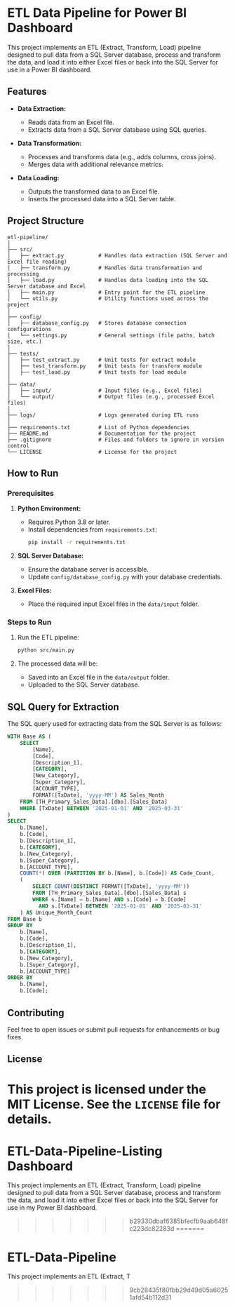# ETL Data Pipeline for Power BI Dashboard

This project implements an ETL (Extract, Transform, Load) pipeline designed to pull data from a SQL Server database, process and transform the data, and load it into either Excel files or back into the SQL Server for use in a Power BI dashboard.

## Features
- **Data Extraction:**
  - Reads data from an Excel file.
  - Extracts data from a SQL Server database using SQL queries.
  
- **Data Transformation:**
  - Processes and transforms data (e.g., adds columns, cross joins).
  - Merges data with additional relevance metrics.
  
- **Data Loading:**
  - Outputs the transformed data to an Excel file.
  - Inserts the processed data into a SQL Server table.

## Project Structure
```
etl-pipeline/
│
├── src/
│   ├── extract.py           # Handles data extraction (SQL Server and Excel file reading)
│   ├── transform.py         # Handles data transformation and processing
│   ├── load.py              # Handles data loading into the SQL Server database and Excel
│   ├── main.py              # Entry point for the ETL pipeline
│   └── utils.py             # Utility functions used across the project
│
├── config/
│   ├── database_config.py   # Stores database connection configurations
│   └── settings.py          # General settings (file paths, batch size, etc.)
│
├── tests/
│   ├── test_extract.py      # Unit tests for extract module
│   ├── test_transform.py    # Unit tests for transform module
│   ├── test_load.py         # Unit tests for load module
│
├── data/
│   ├── input/               # Input files (e.g., Excel files)
│   └── output/              # Output files (e.g., processed Excel files)
│
├── logs/                    # Logs generated during ETL runs
│
├── requirements.txt         # List of Python dependencies
├── README.md                # Documentation for the project
├── .gitignore               # Files and folders to ignore in version control
└── LICENSE                  # License for the project
```

## How to Run
### Prerequisites
1. **Python Environment:**
   - Requires Python 3.8 or later.
   - Install dependencies from `requirements.txt`:
     ```bash
     pip install -r requirements.txt
     ```

2. **SQL Server Database:**
   - Ensure the database server is accessible.
   - Update `config/database_config.py` with your database credentials.

3. **Excel Files:**
   - Place the required input Excel files in the `data/input` folder.

### Steps to Run
1. Run the ETL pipeline:
   ```bash
   python src/main.py
   ```

2. The processed data will be:
   - Saved into an Excel file in the `data/output` folder.
   - Uploaded to the SQL Server database.

## SQL Query for Extraction
The SQL query used for extracting data from the SQL Server is as follows:
```sql
WITH Base AS (
    SELECT 
        [Name], 
        [Code], 
        [Description_1], 
        [CATEGORY], 
        [New_Category], 
        [Super_Category], 
        [ACCOUNT_TYPE], 
        FORMAT([TxDate], 'yyyy-MM') AS Sales_Month
    FROM [TH_Primary_Sales_Data].[dbo].[Sales_Data]
    WHERE [TxDate] BETWEEN '2025-01-01' AND '2025-03-31'
)
SELECT 
    b.[Name], 
    b.[Code], 
    b.[Description_1], 
    b.[CATEGORY], 
    b.[New_Category], 
    b.[Super_Category], 
    b.[ACCOUNT_TYPE], 
    COUNT(*) OVER (PARTITION BY b.[Name], b.[Code]) AS Code_Count,
    (
        SELECT COUNT(DISTINCT FORMAT([TxDate], 'yyyy-MM')) 
        FROM [TH_Primary_Sales_Data].[dbo].[Sales_Data] s 
        WHERE s.[Name] = b.[Name] AND s.[Code] = b.[Code] 
          AND s.[TxDate] BETWEEN '2025-01-01' AND '2025-03-31'
    ) AS Unique_Month_Count
FROM Base b
GROUP BY 
    b.[Name], 
    b.[Code], 
    b.[Description_1], 
    b.[CATEGORY], 
    b.[New_Category], 
    b.[Super_Category], 
    b.[ACCOUNT_TYPE]
ORDER BY 
    b.[Name], 
    b.[Code];
```

## Contributing
Feel free to open issues or submit pull requests for enhancements or bug fixes.

## License
This project is licensed under the MIT License. See the `LICENSE` file for details.
=======
# ETL-Data-Pipeline-Listing Dashboard
This project implements an ETL (Extract, Transform, Load) pipeline designed to pull data from a SQL Server database, process and transform the data, and load it into either Excel files or back into the SQL Server for use in my Power BI dashboard.
>>>>>>> b29330dbaf6385bfecfb9aab648fc223dc82283d
=======
# ETL-Data-Pipeline
This project implements an ETL (Extract, T
>>>>>>> 9cb28435f80fbb29d49d05a60251afd54b112d31
